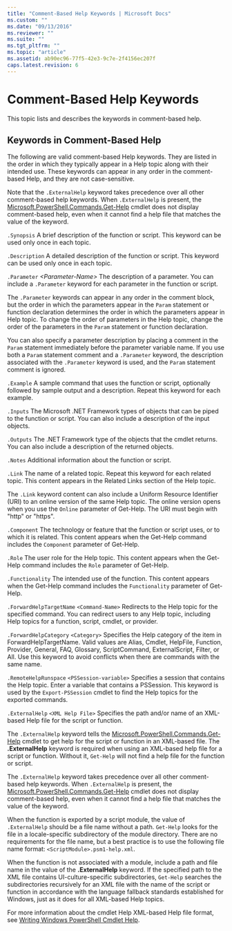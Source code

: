 ```yaml
---
title: "Comment-Based Help Keywords | Microsoft Docs"
ms.custom: ""
ms.date: "09/13/2016"
ms.reviewer: ""
ms.suite: ""
ms.tgt_pltfrm: ""
ms.topic: "article"
ms.assetid: ab90ec96-77f5-42e3-9c7e-2f4156ec207f
caps.latest.revision: 6
---
```

# Comment-Based Help Keywords

This topic lists and describes the keywords in comment-based help.

## Keywords in Comment-Based Help

The following are valid comment-based Help keywords. They are listed in the order in which they typically appear in a Help topic along with their intended use. These keywords can appear in any order in the comment-based Help, and they are not case-sensitive.

Note that the `.ExternalHelp` keyword takes precedence over all other comment-based help keywords. When `.ExternalHelp` is present, the [Microsoft.PowerShell.Commands.Get-Help](/dotnet/api/Microsoft.PowerShell.Commands.Gethelpcommand) cmdlet does not display comment-based help, even when it cannot find a help file that matches the value of the keyword.

`.Synopsis`
A brief description of the function or script. This keyword can be used only once in each topic.

`.Description`
A detailed description of the function or script. This keyword can be used only once in each topic.

`.Parameter` *\<Parameter-Name>*
The description of a parameter. You can include a `.Parameter` keyword for each parameter in the function or script.

The `.Parameter` keywords can appear in any order in the comment block, but the order in which the parameters appear in the `Param` statement or function declaration determines the order in which the parameters appear in Help topic. To change the order of parameters in the Help topic, change the order of the parameters in the `Param` statement or function declaration.

You can also specify a parameter description by placing a comment in the `Param` statement immediately before the parameter variable name. If you use both a `Param` statement comment and a `.Parameter` keyword, the description associated with the `.Parameter` keyword is used, and the `Param` statement comment is ignored.

`.Example`
A sample command that uses the function or script, optionally followed by sample output and a description. Repeat this keyword for each example.

`.Inputs`
The Microsoft .NET Framework types of objects that can be piped to the function or script. You can also include a description of the input objects.

`.Outputs`
The .NET Framework type of the objects that the cmdlet returns. You can also include a description of the returned objects.

`.Notes`
Additional information about the function or script.

`.Link`
The name of a related topic. Repeat this keyword for each related topic. This content appears in the Related Links section of the Help topic.

The `.Link` keyword content can also include a Uniform Resource Identifier (URI) to an online version of the same Help topic. The online version opens when you use the `Online` parameter of Get-Help. The URI must begin with "http" or "https".

`.Component`
The technology or feature that the function or script uses, or to which it is related. This content appears when the Get-Help command includes the `Component` parameter of Get-Help.

`.Role`
The user role for the Help topic. This content appears when the Get-Help command includes the `Role` parameter of Get-Help.

`.Functionality`
The intended use of the function. This content appears when the Get-Help command includes the `Functionality` parameter of Get-Help.

`.ForwardHelpTargetName` `<Command-Name>`
Redirects to the Help topic for the specified command. You can redirect users to any Help topic, including Help topics for a function, script, cmdlet, or provider.

`.ForwardHelpCategory` `<Category>`
Specifies the Help category of the item in ForwardHelpTargetName. Valid values are Alias, Cmdlet, HelpFile, Function, Provider, General, FAQ, Glossary, ScriptCommand, ExternalScript, Filter, or All. Use this keyword to avoid conflicts when there are commands with the same name.

`.RemoteHelpRunspace` `<PSSession-variable>`
Specifies a session that contains the Help topic. Enter a variable that contains a PSSession. This keyword is used by the `Export-PSSession` cmdlet to find the Help topics for the exported commands.

`.ExternalHelp` `<XML Help File>`
Specifies the path and/or name of an XML-based Help file for the script or function.

The `.ExternalHelp` keyword tells the [Microsoft.PowerShell.Commands.Get-Help](/dotnet/api/Microsoft.PowerShell.Commands.Gethelpcommand) cmdlet to get help for the script or function in an XML-based file. The **.ExternalHelp** keyword is required when using an XML-based help file for a script or function. Without it, `Get-Help` will not find a help file for the function or script.

The `.ExternalHelp` keyword takes precedence over all other comment-based help keywords. When `.ExternalHelp` is present, the [Microsoft.PowerShell.Commands.Get-Help](/dotnet/api/Microsoft.PowerShell.Commands.Gethelpcommand) cmdlet does not display comment-based help, even when it cannot find a help file that matches the value of the keyword.

When the function is exported by a script module, the value of `.ExternalHelp` should be a file name without a path. `Get-Help` looks for the file in a locale-specific subdirectory of the module directory. There are no requirements for the file name, but a best practice is to use the following file name format: `<ScriptModule>.psm1-help.xml`.

When the function is not associated with a module, include a path and file name in the value of the **.ExternalHelp** keyword. If the specified path to the XML file contains UI-culture-specific subdirectories, `Get-Help` searches the subdirectories recursively for an XML file with the name of the script or function in accordance with the language fallback standards established for Windows, just as it does for all XML-based Help topics.

For more information about the cmdlet Help XML-based Help file format, see [Writing Windows PowerShell Cmdlet Help](./writing-help-for-windows-powershell-cmdlets.md).